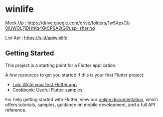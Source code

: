 # winlife

Mock Up : https://drive.google.com/drive/folders/1w5XpxCb-0lUWOL7jDHtKq4GtCP6A2tGi?usp=sharing

List Api : https://s.id/apiwinlife

## Getting Started

This project is a starting point for a Flutter application.

A few resources to get you started if this is your first Flutter project:

- [Lab: Write your first Flutter app](https://flutter.dev/docs/get-started/codelab)
- [Cookbook: Useful Flutter samples](https://flutter.dev/docs/cookbook)

For help getting started with Flutter, view our
[online documentation](https://flutter.dev/docs), which offers tutorials,
samples, guidance on mobile development, and a full API reference.
